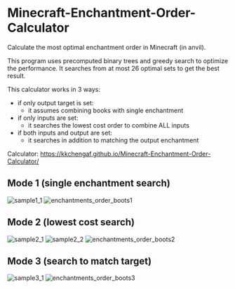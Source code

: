 # Minecraft-Enchantment-Order-Calculator
Calculate the most optimal enchantment order in Minecraft (in anvil).

This program uses precomputed binary trees and greedy search to optimize the performance.
It searches from at most 26 optimal sets to get the best result.

This calculator works in 3 ways:
- if only output target is set:
  - it assumes combining books with single enchantment
- if only inputs are set:
  - it searches the lowest cost order to combine ALL inputs
- if both inputs and output are set:
  - it searches in addition to matching the output enchantment

Calculator: https://kkchengaf.github.io/Minecraft-Enchantment-Order-Calculator/

## Mode 1 (single enchantment search)
![sample1_1](https://user-images.githubusercontent.com/55171652/170905464-d0396a65-2c74-4643-a450-5278d8d87940.PNG)
![enchantments_order_boots1](https://user-images.githubusercontent.com/55171652/171353212-cc3e2c89-9fb2-4b2c-85c9-f28242af18a2.png)


## Mode 2 (lowest cost search)
![sample2_1](https://user-images.githubusercontent.com/55171652/170905517-d8900c06-c65d-4bf2-86b0-aeafd59d38f6.PNG)
![sample2_2](https://user-images.githubusercontent.com/55171652/171353419-b1f47967-704a-4afb-9a2f-d45c6c044e29.PNG)
![enchantments_order_boots2](https://user-images.githubusercontent.com/55171652/171353259-1176fccb-17e9-4ed9-be47-08e99b68c845.png)


## Mode 3 (search to match target)
![sample3_1](https://user-images.githubusercontent.com/55171652/170905526-96a3acf3-113a-4f3e-bf07-d551c7db7139.PNG)
![enchantments_order_boots3](https://user-images.githubusercontent.com/55171652/171353306-042532e2-f17b-4e6a-bb10-634aea8c1de0.png)
